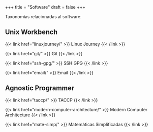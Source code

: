+++
title = "Software"
draft = false
+++

Taxonomías relacionadas al software:

## Unix Workbench

{{< link href="linuxjourney/" >}}
Linux Journey
{{< /link >}}

{{< link href="git/" >}}
Git
{{< /link >}}

{{< link href="ssh-gpg/" >}}
SSH GPG
{{< /link >}}

{{< link href="email/" >}}
Email
{{< /link >}}

## Agnostic Programmer

{{< link href="taocp/" >}}
TAOCP
{{< /link >}}

{{< link href="modern-computer-architecture/" >}}
Modern Computer Architecture
{{< /link >}}

{{< link href="mate-simp/" >}}
Matemáticas Simplificadas
{{< /link >}}
